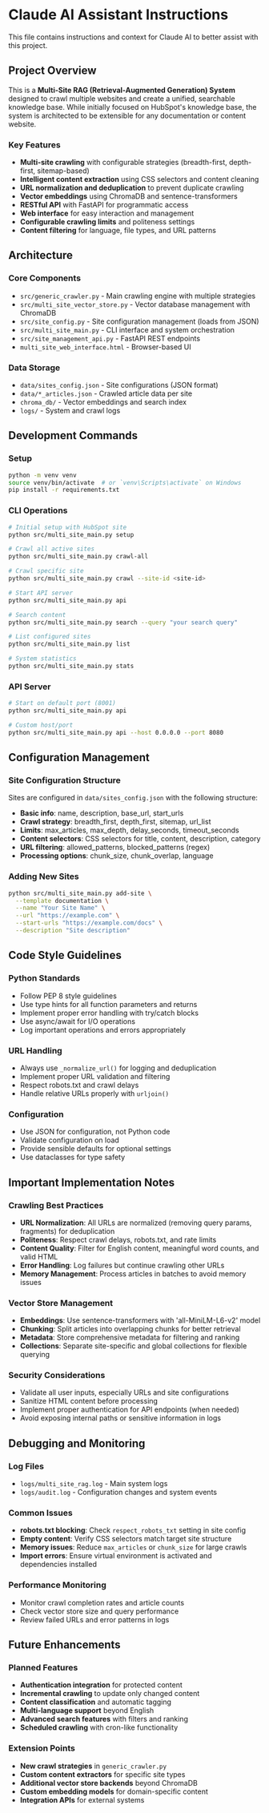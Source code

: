 # Claude AI Assistant Instructions

This file contains instructions and context for Claude AI to better assist with this project.

## Project Overview

This is a **Multi-Site RAG (Retrieval-Augmented Generation) System** designed to crawl multiple websites and create a unified, searchable knowledge base. While initially focused on HubSpot's knowledge base, the system is architected to be extensible for any documentation or content website.

### Key Features
- **Multi-site crawling** with configurable strategies (breadth-first, depth-first, sitemap-based)
- **Intelligent content extraction** using CSS selectors and content cleaning
- **URL normalization and deduplication** to prevent duplicate crawling
- **Vector embeddings** using ChromaDB and sentence-transformers
- **RESTful API** with FastAPI for programmatic access
- **Web interface** for easy interaction and management
- **Configurable crawling limits** and politeness settings
- **Content filtering** for language, file types, and URL patterns

## Architecture

### Core Components
- `src/generic_crawler.py` - Main crawling engine with multiple strategies
- `src/multi_site_vector_store.py` - Vector database management with ChromaDB
- `src/site_config.py` - Site configuration management (loads from JSON)
- `src/multi_site_main.py` - CLI interface and system orchestration
- `src/site_management_api.py` - FastAPI REST endpoints
- `multi_site_web_interface.html` - Browser-based UI

### Data Storage
- `data/sites_config.json` - Site configurations (JSON format)
- `data/*_articles.json` - Crawled article data per site
- `chroma_db/` - Vector embeddings and search index
- `logs/` - System and crawl logs

## Development Commands

### Setup
```bash
python -m venv venv
source venv/bin/activate  # or `venv\Scripts\activate` on Windows
pip install -r requirements.txt
```

### CLI Operations
```bash
# Initial setup with HubSpot site
python src/multi_site_main.py setup

# Crawl all active sites
python src/multi_site_main.py crawl-all

# Crawl specific site
python src/multi_site_main.py crawl --site-id <site-id>

# Start API server
python src/multi_site_main.py api

# Search content
python src/multi_site_main.py search --query "your search query"

# List configured sites
python src/multi_site_main.py list

# System statistics
python src/multi_site_main.py stats
```

### API Server
```bash
# Start on default port (8001)
python src/multi_site_main.py api

# Custom host/port
python src/multi_site_main.py api --host 0.0.0.0 --port 8080
```

## Configuration Management

### Site Configuration Structure
Sites are configured in `data/sites_config.json` with the following structure:
- **Basic info**: name, description, base_url, start_urls
- **Crawl strategy**: breadth_first, depth_first, sitemap, url_list
- **Limits**: max_articles, max_depth, delay_seconds, timeout_seconds
- **Content selectors**: CSS selectors for title, content, description, category
- **URL filtering**: allowed_patterns, blocked_patterns (regex)
- **Processing options**: chunk_size, chunk_overlap, language

### Adding New Sites
```bash
python src/multi_site_main.py add-site \
  --template documentation \
  --name "Your Site Name" \
  --url "https://example.com" \
  --start-urls "https://example.com/docs" \
  --description "Site description"
```

## Code Style Guidelines

### Python Standards
- Follow PEP 8 style guidelines
- Use type hints for all function parameters and returns
- Implement proper error handling with try/catch blocks
- Use async/await for I/O operations
- Log important operations and errors appropriately

### URL Handling
- Always use `_normalize_url()` for logging and deduplication
- Implement proper URL validation and filtering
- Respect robots.txt and crawl delays
- Handle relative URLs properly with `urljoin()`

### Configuration
- Use JSON for configuration, not Python code
- Validate configuration on load
- Provide sensible defaults for optional settings
- Use dataclasses for type safety

## Important Implementation Notes

### Crawling Best Practices
- **URL Normalization**: All URLs are normalized (removing query params, fragments) for deduplication
- **Politeness**: Respect crawl delays, robots.txt, and rate limits
- **Content Quality**: Filter for English content, meaningful word counts, and valid HTML
- **Error Handling**: Log failures but continue crawling other URLs
- **Memory Management**: Process articles in batches to avoid memory issues

### Vector Store Management
- **Embeddings**: Use sentence-transformers with 'all-MiniLM-L6-v2' model
- **Chunking**: Split articles into overlapping chunks for better retrieval
- **Metadata**: Store comprehensive metadata for filtering and ranking
- **Collections**: Separate site-specific and global collections for flexible querying

### Security Considerations
- Validate all user inputs, especially URLs and site configurations
- Sanitize HTML content before processing
- Implement proper authentication for API endpoints (when needed)
- Avoid exposing internal paths or sensitive information in logs

## Debugging and Monitoring

### Log Files
- `logs/multi_site_rag.log` - Main system logs
- `logs/audit.log` - Configuration changes and system events

### Common Issues
- **robots.txt blocking**: Check `respect_robots_txt` setting in site config
- **Empty content**: Verify CSS selectors match target site structure
- **Memory issues**: Reduce `max_articles` or `chunk_size` for large crawls
- **Import errors**: Ensure virtual environment is activated and dependencies installed

### Performance Monitoring
- Monitor crawl completion rates and article counts
- Check vector store size and query performance
- Review failed URLs and error patterns in logs

## Future Enhancements

### Planned Features
- **Authentication integration** for protected content
- **Incremental crawling** to update only changed content
- **Content classification** and automatic tagging
- **Multi-language support** beyond English
- **Advanced search features** with filters and ranking
- **Scheduled crawling** with cron-like functionality

### Extension Points
- **New crawl strategies** in `generic_crawler.py`
- **Custom content extractors** for specific site types
- **Additional vector store backends** beyond ChromaDB
- **Custom embedding models** for domain-specific content
- **Integration APIs** for external systems
